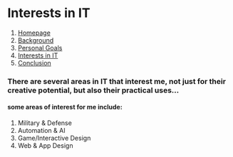 # Interests in IT

1. [Homepage](README.md)
2. [Background](background.md)
3. [Personal Goals](personal_goals.md)
4. [Interests in IT](interests_in_IT.md)
5. [Conclusion](conclusion.md)

### There are several areas in IT that interest me, not just for their creative potential, but also their practical uses...

#### some areas of interest for me include:
1. Military & Defense 
2. Automation & AI
3. Game/Interactive Design
4. Web & App Design 


